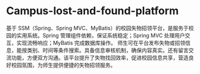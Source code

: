 # Campus-lost-and-found-platform
基于 SSM（Spring、Spring MVC、MyBatis）的校园失物招领平台，是服务于校园的实用系统。Spring 管理组件依赖，保证系统稳定；Spring MVC 处理用户交互，实现流畅响应；MyBatis 完成数据库操作。  师生可在平台发布失物或招领信息，能按类别、时间等条件搜索。具备信息审核机制，确保内容真实。还有留言交流功能，方便双方沟通。该平台提升了失物找回效率，促进校园信息共享，营造良好校园氛围，为师生提供便捷的失物招领服务。 
